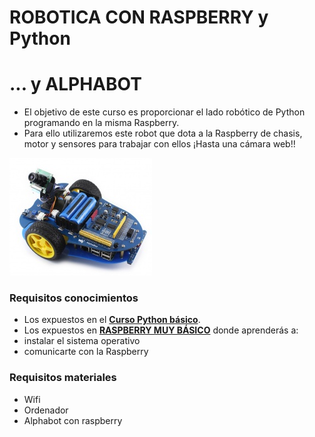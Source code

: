 # ROBOTICA CON RASPBERRY y Python
# ... y ALPHABOT

* El objetivo de este curso es proporcionar el lado robótico de Python programando en la misma Raspberry.
* Para ello utilizaremos este robot que dota a la Raspberry de chasis, motor y sensores para trabajar con ellos ¡Hasta una cámara web!!

![](/assets/apphabot1.png)

### Requisitos conocimientos
* Los expuestos en el [**Curso Python básico**](https://catedu.gitbooks.io/introduccion-a-python/content/). 
* Los expuestos en **[RASPBERRY MUY BÁSICO](https://catedu.gitbooks.io/raspberry-muy-basico/content/)** donde aprenderás a:
* instalar el sistema operativo
* comunicarte con la Raspberry
### Requisitos materiales
* Wifi
* Ordenador
* Alphabot con raspberry



